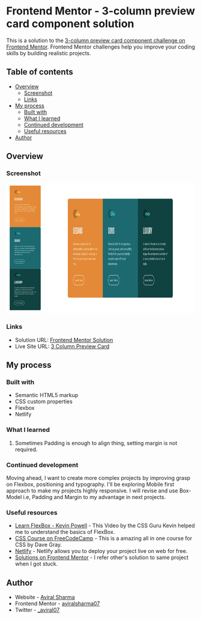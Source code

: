 # Frontend Mentor - 3-column preview card component solution

This is a solution to the [3-column preview card component challenge on Frontend Mentor](https://www.frontendmentor.io/challenges/3column-preview-card-component-pH92eAR2-). Frontend Mentor challenges help you improve your coding skills by building realistic projects.  

## Table of contents

- [Overview](#overview)
  - [Screenshot](#screenshot)
  - [Links](#links)
- [My process](#my-process)
  - [Built with](#built-with)
  - [What I learned](#what-i-learned)
  - [Continued development](#continued-development)
  - [Useful resources](#useful-resources)
- [Author](#author)

## Overview

### Screenshot

<p float="left">
<img src="https://github.com/aviralsharma07/3-Column-Card-Component/blob/0907d08d90f987bb4c658d34db11b75cf9f92a8e/FireShot%20Capture%20008%20-%20Frontend%20Mentor%20-%203-column%20preview%20card%20component_%20-%203col-card-component.netlify.app.png" width="20%" height="347px">

<img src="https://github.com/aviralsharma07/3-Column-Card-Component/blob/0907d08d90f987bb4c658d34db11b75cf9f92a8e/FireShot%20Capture%20005%20-%20Frontend%20Mentor%20-%203-column%20preview%20card%20component_%20-%203col-card-component.netlify.app.png" width="79%" height="347px">
</p>

### Links

- Solution URL: [Frontend Mentor Solution](https://www.frontendmentor.io/solutions/responsive-qr-code-component-using-flexbox-WoDeDvZp7_)
- Live Site URL: [3 Column Preview Card](https://3col-card-component.netlify.app/)

## My process

### Built with

- Semantic HTML5 markup
- CSS custom properties
- Flexbox
- Netlify

### What I learned

1. Sometimes Padding is enough to align thing, setting margin is not required.

### Continued development

Moving ahead, I want to create more complex projects by improving grasp on Flexbox, positioning and typography. I'll be exploring Mobile first approach to make my projects highly responsive. I will revise and use Box-Model i.e, Padding and Margin to my advantage in next projects.

### Useful resources

- [Learn FlexBox - Kevin Powell](https://youtu.be/u044iM9xsWU) - This Video by the CSS Guru Kevin helped me to understand the basics of FlexBox.
- [CSS Course on FreeCodeCamp](https://youtu.be/OXGznpKZ_sA) - This is a amazing all in one course for CSS by Dave Gray.
- [Netlify](https://www.netlify.com/) - Netlify allows you to deploy your project live on web for free.
- [Solutions on Frontend Mentor](https://www.frontendmentor.io/solutions) - I refer other's solution to same project when I got stuck.

## Author

- Website - [Aviral Sharma](https://github.com/aviralsharma07)
- Frontend Mentor - [aviralsharma07](https://www.frontendmentor.io/profile/aviralsharma07)
- Twitter - [_aviral07](https://www.twitter.com/_aviral07)
